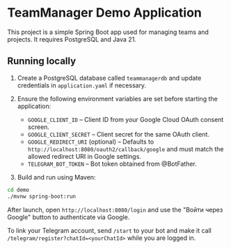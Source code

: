 # TeamManager Demo Application

This project is a simple Spring Boot app used for managing teams and projects. It requires PostgreSQL and Java 21.

## Running locally

1. Create a PostgreSQL database called `teammanagerdb` and update credentials in `application.yaml` if necessary.
2. Ensure the following environment variables are set before starting the application:
   - `GOOGLE_CLIENT_ID` – Client ID from your Google Cloud OAuth consent screen.
   - `GOOGLE_CLIENT_SECRET` – Client secret for the same OAuth client.
   - `GOOGLE_REDIRECT_URI` (optional) – Defaults to `http://localhost:8080/oauth2/callback/google` and must match the allowed redirect URI in Google settings.
   - `TELEGRAM_BOT_TOKEN` – Bot token obtained from @BotFather.

3. Build and run using Maven:

```bash
cd demo
./mvnw spring-boot:run
```

After launch, open `http://localhost:8080/login` and use the "Войти через Google" button to authenticate via Google.

To link your Telegram account, send `/start` to your bot and make it call
`/telegram/register?chatId=<yourChatId>` while you are logged in.

